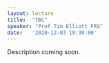 ```yaml
---
layout: lecture
title:  "TBC"
speaker: "Prof Tim Elliott FRS"
date:   '2020-12-03 19:30:00'
---
```

Description coming soon.